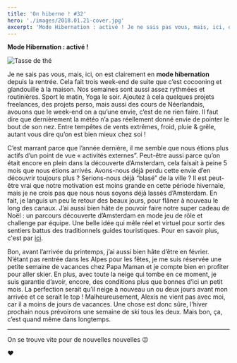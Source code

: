 ```yaml
---
title: 'On hiberne ! #32'
hero: './images/2018.01.21-cover.jpg'
excerpt: 'Mode Hibernation : activé ! Je ne sais pas vous, mais, ici, on est clairement en mode hibernation depuis la rentrée. Cela fait trois week-end de suite que c’est cocooning et glandouille à la maison. Nos semaines sont aussi assez rythmées et routinières. Sport le matin, Yoga le soir. Ajoutez à cela quelques projets freelances,'
---
```


**Mode Hibernation : activé !**

<img alt="Tasse de thé" src="./images/2018.01.21-01.jpg">

Je ne sais pas vous, mais, ici, on est clairement en **mode hibernation** depuis la rentrée. Cela fait trois week-end de suite que c’est cocooning et glandouille à la maison. Nos semaines sont aussi assez rythmées et routinières. Sport le matin, Yoga le soir. Ajoutez à cela quelques projets freelances, des projets perso, mais aussi des cours de Néerlandais, avouons que le week-end on a qu’une envie, c’est de ne rien faire. Il faut dire que dernièrement la météo n’a pas réellement donné envie de pointer le bout de son nez. Entre tempêtes de vents extrêmes, froid, pluie & grêle, autant vous dire qu’on est bien mieux chez soi !

C’est marrant parce que l’année dernière, il me semble que nous étions plus actifs d’un point de vue « activités externes”. Peut-être aussi parce qu’on était encore en plein dans la découverte d’Amsterdam, cela faisait à peine 5 mois que nous étions arrivés. Avons-nous déjà perdu cette envie d’en découvrir toujours plus ? Serions-nous déjà “blasé” de la ville ? Il est peut-être vrai que notre motivation est moins grande en cette période hivernale, mais je ne crois pas que nous nous soyons déjà lassés d’Amsterdam. En fait, je languis un peu le retour des beaux jours, pour flâner à nouveau le long des canaux. J’ai aussi bien hâte de pouvoir faire notre super cadeau de Noël : un parcours découverte d’Amsterdam en mode jeu de rôle et challenge par équipe. Une belle idée qui mêle réel et virtuel pour sortir des sentiers battus des traditionnels guides touristiques. Pour en savoir plus, c'est par [ici](https://citychallenge.amsterdam/en).

Bon, avant l’arrivée du printemps, j’ai aussi bien hâte d’être en février. N’étant pas rentrée dans les Alpes pour les fêtes, je me suis réservée une petite semaine de vacances chez Papa Maman et je compte bien en profiter pour aller skier. En plus, avec toute la neige qui tombe en ce moment, je suis garantie d’avoir, encore, des conditions plus que bonnes d’ici un petit mois. La perfection serait qu’il neige à nouveau un ou deux jours avant mon arrivée et ce serait le top ! Malheureusement, Alexis ne vient pas avec moi, car il a moins de jours de vacances. Une chose est donc sûre, l’hiver prochain nous prévoirons une semaine de ski tous les deux. Mais bon, ça, c’est quand même dans longtemps.

---

On se trouve vite pour de nouvelles nouvelles 😉

**♥**
